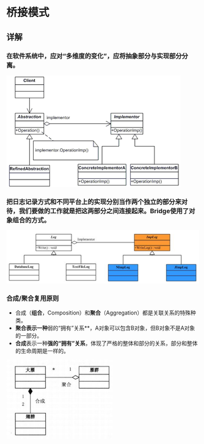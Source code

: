 # 桥接模式

## 详解

### 在软件系统中，应对“**多维度的变化**”，应将抽象部分与实现部分**分离**。

![bridgedivide](../images/bridge/bridgedivide.png)

### 把日志记录方式和不同平台上的实现分别当作**两个独立的部分**来对待，我们要做的工作就是把这两部分之间**连接起来**。Bridge使用了**对象组合**的方式。

![bridgelogs](../images/bridge/bridgelogs.png)

### 合成/聚合复用原则

- 合成（**组合**，Composition）和**聚合**（Aggregation）都是关联关系的特殊种类。
- **聚合表示一种**弱的“拥有”关系**，A对象可以包含B对象，但B对象不是A对象的一部分。
- **合成**表示一种**强的“拥有”关系**，体现了严格的整体和部分的关系，部分和整体的生命周期是一样的。

![大雁和翅膀和雁群的关系](../images/bridge/bridgewildgoose.png)